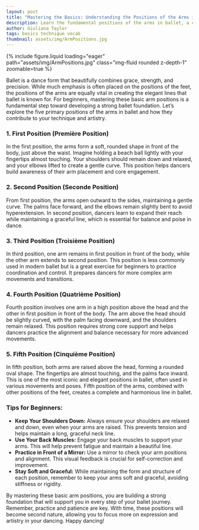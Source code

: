 ```yaml
---
layout: post
title: "Mastering the Basics: Understanding the Positions of the Arms in Ballet"
description: Learn the fundamental positions of the arms in ballet, a crucial element of classical dance technique. This guide for beginners will help you understand how to position your arms gracefully and effectively, enhancing your overall form and expression.
author: Giuliana Taylor
tags: basics technique vocab
thumbnail: assets/img/ArmPositions.jpg
---
```


{% include figure.liquid loading="eager" path="assets/img/ArmPositions.jpg" class="img-fluid rounded z-depth-1" zoomable=true %}

Ballet is a dance form that beautifully combines grace, strength, and precision. While much emphasis is often placed on the positions of the feet, the positions of the arms are equally vital in creating the elegant lines that ballet is known for. For beginners, mastering these basic arm positions is a fundamental step toward developing a strong ballet foundation. Let’s explore the five primary positions of the arms in ballet and how they contribute to your technique and artistry.

### **1. First Position (Première Position)**

In the first position, the arms form a soft, rounded shape in front of the body, just above the waist. Imagine holding a beach ball lightly with your fingertips almost touching. Your shoulders should remain down and relaxed, and your elbows lifted to create a gentle curve. This position helps dancers build awareness of their arm placement and core engagement.

### **2. Second Position (Seconde Position)**

From first position, the arms open outward to the sides, maintaining a gentle curve. The palms face forward, and the elbows remain slightly bent to avoid hyperextension. In second position, dancers learn to expand their reach while maintaining a graceful line, which is essential for balance and poise in dance.

### **3. Third Position (Troisième Position)**

In third position, one arm remains in first position in front of the body, while the other arm extends to second position. This position is less commonly used in modern ballet but is a great exercise for beginners to practice coordination and control. It prepares dancers for more complex arm movements and transitions.

### **4. Fourth Position (Quatrième Position)**

Fourth position involves one arm in a high position above the head and the other in first position in front of the body. The arm above the head should be slightly curved, with the palm facing downward, and the shoulders remain relaxed. This position requires strong core support and helps dancers practice the alignment and balance necessary for more advanced movements.

### **5. Fifth Position (Cinquième Position)**

In fifth position, both arms are raised above the head, forming a rounded oval shape. The fingertips are almost touching, and the palms face inward. This is one of the most iconic and elegant positions in ballet, often used in various movements and poses. Fifth position of the arms, combined with other positions of the feet, creates a complete and harmonious line in ballet.

### **Tips for Beginners:**

- **Keep Your Shoulders Down:** Always ensure your shoulders are relaxed and down, even when your arms are raised. This prevents tension and helps maintain a long, graceful neck line.
- **Use Your Back Muscles:** Engage your back muscles to support your arms. This will help prevent fatigue and maintain a beautiful line.
- **Practice in Front of a Mirror:** Use a mirror to check your arm positions and alignment. This visual feedback is crucial for self-correction and improvement.
- **Stay Soft and Graceful:** While maintaining the form and structure of each position, remember to keep your arms soft and graceful, avoiding stiffness or rigidity.

By mastering these basic arm positions, you are building a strong foundation that will support you in every step of your ballet journey. Remember, practice and patience are key. With time, these positions will become second nature, allowing you to focus more on expression and artistry in your dancing. Happy dancing!
